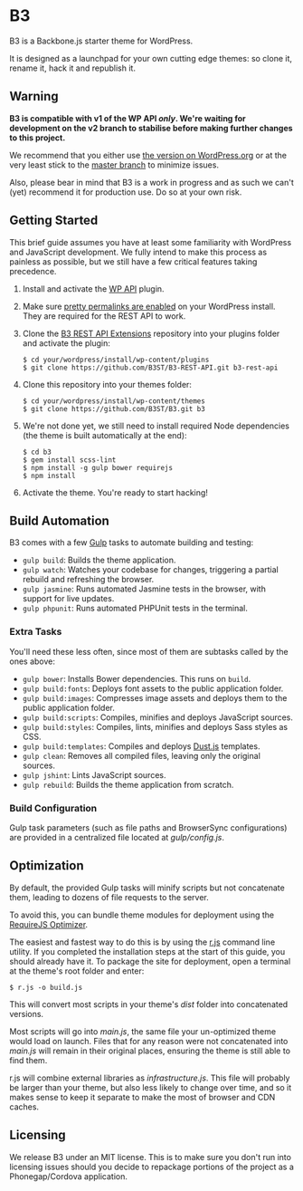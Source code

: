 # B3

B3 is a Backbone.js starter theme for WordPress.

It is designed as a launchpad for your own cutting edge themes: so clone it, rename it, hack it and republish it.

## Warning

**B3 is compatible with v1 of the WP API _only_. We're waiting for development on the v2 branch to stabilise before making further changes to this project.**

We recommend that you either use [the version on WordPress.org](https://wordpress.org/plugins/json-rest-api/) or at the very least stick to the [master branch](https://github.com/WP-API/WP-API) to minimize issues.

Also, please bear in mind that B3 is a work in progress and as such we can't (yet) recommend it for production use. Do so at your own risk.

## Getting Started

This brief guide assumes you have at least some familiarity with WordPress and JavaScript development.  We fully intend to make this process as painless as possible, but we still have a few critical features taking precedence.

1. Install and activate the [WP API](https://wordpress.org/plugins/json-rest-api/) plugin.
2. Make sure [pretty permalinks are enabled](http://codex.wordpress.org/Using_Permalinks) on your WordPress install. They are required for the REST API to work.
3. Clone the [B3 REST API Extensions](https://github.com/B3ST/B3-REST-API) repository into your plugins folder and activate the plugin:

    ```
    $ cd your/wordpress/install/wp-content/plugins
    $ git clone https://github.com/B3ST/B3-REST-API.git b3-rest-api
    ```

4. Clone this repository into your themes folder:

    ```
    $ cd your/wordpress/install/wp-content/themes
    $ git clone https://github.com/B3ST/B3.git b3
    ```

5. We're not done yet, we still need to install required Node dependencies (the theme is built automatically at the end):

    ```
    $ cd b3
    $ gem install scss-lint
    $ npm install -g gulp bower requirejs
    $ npm install
    ```

6. Activate the theme. You're ready to start hacking!

## Build Automation

B3 comes with a few [Gulp](http://gulpjs.com/) tasks to automate building and testing:

* `gulp build`: Builds the theme application.
* `gulp watch`: Watches your codebase for changes, triggering a partial rebuild and refreshing the browser.
* `gulp jasmine`: Runs automated Jasmine tests in the browser, with support for live updates.
* `gulp phpunit`: Runs automated PHPUnit tests in the terminal.

### Extra Tasks

You'll need these less often, since most of them are subtasks called by the ones above:

* `gulp bower`: Installs Bower dependencies. This runs on `build`.
* `gulp build:fonts`: Deploys font assets to the public application folder.
* `gulp build:images`: Compresses image assets and deploys them to the public application folder.
* `gulp build:scripts`: Compiles, minifies and deploys JavaScript sources.
* `gulp build:styles`: Compiles, lints, minifies and deploys Sass styles as CSS.
* `gulp build:templates`: Compiles and deploys [Dust.js](https://linkedin.github.io/dustjs/) templates.
* `gulp clean`: Removes all compiled files, leaving only the original sources.
* `gulp jshint`: Lints JavaScript sources.
* `gulp rebuild`: Builds the theme application from scratch.

### Build Configuration

Gulp task parameters (such as file paths and BrowserSync configurations) are provided in a centralized file located at _gulp/config.js_.

## Optimization

By default, the provided Gulp tasks will minify scripts but not concatenate them, leading to dozens of file requests to the server.

To avoid this, you can bundle theme modules for deployment using the [RequireJS Optimizer](http://requirejs.org/docs/optimization.html).

The easiest and fastest way to do this is by using the [r.js](https://github.com/jrburke/r.js) command line utility. If you completed the installation steps at the start of this guide, you should already have it. To package the site for deployment, open a terminal at the theme's root folder and enter:

```
$ r.js -o build.js
```

This will convert most scripts in your theme's _dist_ folder into concatenated versions.

Most scripts will go into _main.js_, the same file your un-optimized theme would load on launch. Files that for any reason were not concatenated into _main.js_ will remain in their original places, ensuring the theme is still able to find them.

r.js will combine external libraries as _infrastructure.js_. This file will probably be larger than your theme, but also less likely to change over time, and so it makes sense to keep it separate to make the most of browser and CDN caches.

## Licensing

We release B3 under an MIT license. This is to make sure you don't run into licensing issues should you decide to repackage portions of the project as a Phonegap/Cordova application.
